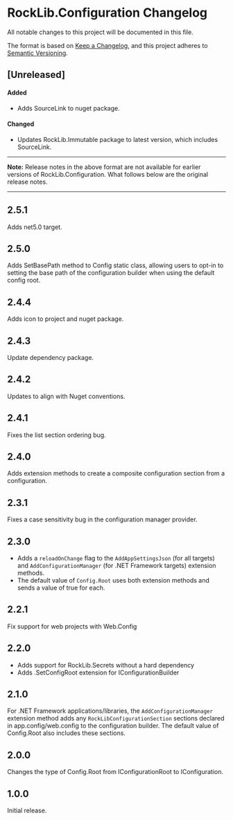 # RockLib.Configuration Changelog

All notable changes to this project will be documented in this file.

The format is based on [Keep a Changelog](https://keepachangelog.com/en/1.0.0/),
and this project adheres to [Semantic Versioning](https://semver.org/spec/v2.0.0.html).

## [Unreleased]

#### Added

- Adds SourceLink to nuget package.

#### Changed

- Updates RockLib.Immutable package to latest version, which includes SourceLink.

----

**Note:** Release notes in the above format are not available for earlier versions of
RockLib.Configuration. What follows below are the original release notes.

----

## 2.5.1

Adds net5.0 target.

## 2.5.0

Adds SetBasePath method to Config static class, allowing users to opt-in to setting the base path of the configuration builder when using the default config root.

## 2.4.4

Adds icon to project and nuget package.

## 2.4.3

Update dependency package.

## 2.4.2

Updates to align with Nuget conventions.

## 2.4.1

Fixes the list section ordering bug.

## 2.4.0

Adds extension methods to create a composite configuration section from a configuration.

## 2.3.1

Fixes a case sensitivity bug in the configuration manager provider.

## 2.3.0

- Adds a `reloadOnChange` flag to the `AddAppSettingsJson` (for all targets) and `AddConfigurationManager` (for .NET Framework targets) extension methods.
- The default value of `Config.Root` uses both extension methods and sends a value of true for each.

## 2.2.1

Fix support for web projects with Web.Config

## 2.2.0

- Adds support for RockLib.Secrets without a hard dependency
- Adds .SetConfigRoot extension for IConfigurationBuilder

## 2.1.0

For .NET Framework applications/libraries, the `AddConfigurationManager` extension method adds any `RockLibConfigurationSection` sections declared in app.config/web.config to the configuration builder. The default value of Config.Root also includes these sections.

## 2.0.0

Changes the type of Config.Root from IConfigurationRoot to IConfiguration.

## 1.0.0

Initial release.
